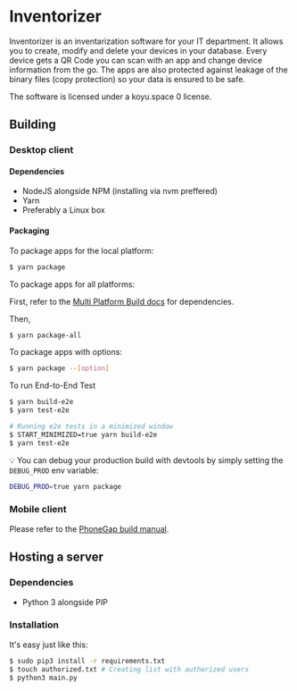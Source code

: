 # Inventorizer

Inventorizer is an inventarization software for your IT department. It allows you to create, modify and delete your devices in your database. Every device gets a QR Code you can scan with an app and change device information from the go. The apps are also protected against leakage of the binary files (copy protection) so your data is ensured to be safe.

The software is licensed under a koyu.space 0 license.

## Building

### Desktop client

#### Dependencies

* NodeJS alongside NPM (installing via nvm preffered)
* Yarn
* Preferably a Linux box

#### Packaging

To package apps for the local platform:

```bash
$ yarn package
```

To package apps for all platforms:

First, refer to the [Multi Platform Build docs](https://www.electron.build/multi-platform-build) for dependencies.

Then,

```bash
$ yarn package-all
```

To package apps with options:

```bash
$ yarn package --[option]
```

To run End-to-End Test

```bash
$ yarn build-e2e
$ yarn test-e2e

# Running e2e tests in a minimized window
$ START_MINIMIZED=true yarn build-e2e
$ yarn test-e2e
```

:bulb: You can debug your production build with devtools by simply setting the `DEBUG_PROD` env variable:

```bash
DEBUG_PROD=true yarn package
```

### Mobile client

Please refer to the [PhoneGap build manual](http://docs.phonegap.com/phonegap-build/).

## Hosting a server

### Dependencies

* Python 3 alongside PIP

### Installation

It's easy just like this:

```bash
$ sudo pip3 install -r requirements.txt
$ touch authorized.txt # Creating list with authorized users
$ python3 main.py
```